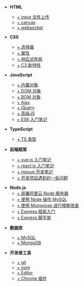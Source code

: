 
<!-- - **首页**
  + [Home](home) -->

<!-- - **第三方** -->
  <!-- + [+ 支付宝](alipay) -->
  <!-- + [+ 微信](weixin) -->
  <!-- + [+ QQ](qq) -->

- **HTML**
  + [+ input 文件上传](upload-file)
  + [+ canvas](h5-canvas)
  + [+ websocket](h5-websocket)

- **CSS**
  + [+ 选择器](css-selector)
  + [+ 属性](css-attribute)
  + [+ 响应式布局](css-flex)
  + [+ C3 新特性](css-css3)

- **JavaScript**
  + [+ 内置对象](js-obj)
  + [+ DOM 对象](js-dom)
  + [+ BOM 对象](js-bom)
  + [+ Ajax](js-ajax)
  + [+ jQuery](js-jquery)
  + [+ 高级JS](js-pro)
  + [+ ES6 入门笔记](js-es6)
  <!-- + [+ Js 插件](js-plugin) -->

- **TypeScript**
  + [+ TS 类型](ts)

- **前端框架**
  + [+ vue.js 入门笔记](vue)
  + [+ react.js 入门笔记](react)
  + [+ mpvue 开发笔记](mpvue)
  <!-- + [+ vue-cli 脚手架](vue-cli) -->
  + [+ 开发项目遇到的一些问题](vue-plugin)
  <!-- + [+ react 脚手架](create-react-app) -->

<!-- - **Webpack** -->
  <!-- + [简单配置webpack](webpack) -->

- **Node.js**
  + [+ 部署阿里云 Node 服务器](nodejs)
  + [+ 使用 Node 操作 MySQL](node-mysql)
  + [+ 使用 Mongoose 进行增删改查](node-mongoose)
  + [+ Express 框架入门](express)
  + [+ Express 脚手架](express-generator)

<!--- **Three.js**
     - [+ 入门笔记](three-base) -->

- **数据库**
  + [+ MySQL](mysql)
  + [+ MongoDB](mongodb)

- **开发者工具**
  + [+ git](git)
  + [+ npm](npm)
  + [+ Editor](sublime)
  + [+ Chrome 插件](chrome)
